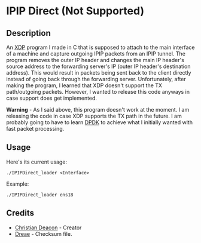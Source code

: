 # IPIP Direct (Not Supported)

## Description
An [XDP](https://en.wikipedia.org/wiki/Express_Data_Path) program I made in C that is supposed to attach to the main interface of a machine and capture outgoing IPIP packets from an IPIP tunnel. The program removes the outer IP header and changes the main IP header's source address to the forwarding server's IP (outer IP header's destination address). This would result in packets being sent back to the client directly instead of going back through the forwarding server. Unfortunately, after making the program, I learned that XDP doesn't support the TX path/outgoing packets. However, I wanted to release this code anyways in case support does get implemented.

**Warning** - As I said above, this program doesn't work at the moment. I am releasing the code in case XDP supports the TX path in the future. I am probably going to have to learn [DPDK](https://www.dpdk.org/) to achieve what I initially wanted with fast packet processing.

## Usage
Here's its current usage:

```
./IPIPDirect_loader <Interface>
```

Example:

```
./IPIPDirect_loader ens18
```

## Credits
* [Christian Deacon](https://www.linkedin.com/in/christian-deacon-902042186/) - Creator
* [Dreae](https://github.com/dreae) - Checksum file.